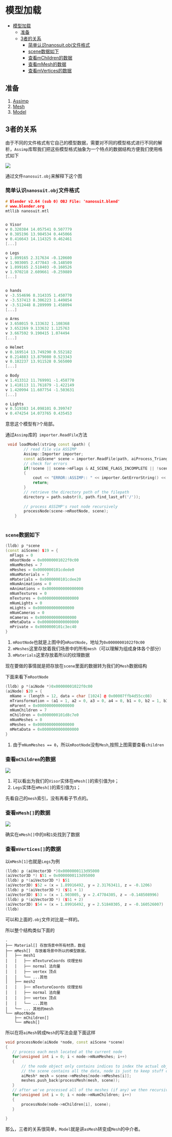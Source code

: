 
# 模型加载
 
   * [模型加载](#模型加载)
      * [准备](#准备)
      * [3者的关系](#3者的关系)
         * [简单认识nanosuit.obj文件格式](#简单认识nanosuitobj文件格式)
         * [scene数据如下](#scene数据如下)
         * [查看mChildren的数据](#查看mchildren的数据)
         * [查看mMesh的数据](#查看mmesh的数据)
         * [查看mVertices的数据](#查看mvertices的数据)


## 准备

1. [Assimp](https://learnopengl-cn.github.io/03%20Model%20Loading/01%20Assimp/)
2. [Mesh](https://learnopengl-cn.github.io/03%20Model%20Loading/02%20Mesh/)
3. [Model](https://learnopengl-cn.github.io/03%20Model%20Loading/03%20Model/)

## 3者的关系

由于不同的文件格式有它自己的模型数据，需要对不同的模型格式进行不同的解析，`Assimp`库帮我们把这些模型格式抽象为一个特点的数据结构方便我们使用格式如下

![](https://learnopengl-cn.github.io/img/03/01/assimp_structure.png)


通过文件`nanosuit.obj`来解释下这个图

###  简单认识`nanosuit.obj`文件格式

```cpp
# Blender v2.64 (sub 0) OBJ File: 'nanosuit.blend'
# www.blender.org
mtllib nanosuit.mtl


o Visor
v 0.320384 14.057541 0.507779
v 0.385196 13.984534 0.445066
v 0.416643 14.114325 0.462461
[...]

o Legs
v 1.899165 2.317634 -0.120600
v 1.903005 2.477843 -0.148509
v 1.899165 2.518403 -0.160526
v 1.970218 2.609661 -0.259889
[...]


o hands
v -3.554696 8.314335 1.450770
v -3.537413 8.306223 1.449854
v -3.512448 8.289999 1.458094
[...]

o Arms
v 3.658015 9.133632 1.108368
v 3.652269 9.133632 1.125763
v 3.667592 9.190415 1.074494
[...]

o Helmet
v 0.169514 13.749290 0.552182
v 0.214883 13.879080 0.523343
v 0.182237 13.911528 0.565000
[...]

o Body
v 1.413312 11.769991 -1.458770
v 1.418113 11.761879 -1.422149
v 1.420994 11.607754 -1.503631
[...]

o Lights
v 0.519383 14.098101 0.399747
v 0.474254 14.073765 0.435453

```

意思这个模型有`7`个局部。

通过`Assimp`库的` importer.ReadFile`方法


```cpp
 void loadModel(string const &path) {
        // read file via ASSIMP
        Assimp::Importer importer;
        const aiScene* scene = importer.ReadFile(path, aiProcess_Triangulate | aiProcess_FlipUVs | aiProcess_CalcTangentSpace);
        // check for errors
        if(!scene || scene->mFlags & AI_SCENE_FLAGS_INCOMPLETE || !scene->mRootNode) // if is Not Zero
        {
            cout << "ERROR::ASSIMP:: " << importer.GetErrorString() << endl;
            return;
        }
        // retrieve the directory path of the filepath
        directory = path.substr(0, path.find_last_of('/'));
        
        // process ASSIMP's root node recursively
        processNode(scene->mRootNode, scene);
    }
    
```

###  `scene`数据如下

```cpp
(lldb) p *scene
(const aiScene) $19 = {
  mFlags = 0
  mRootNode = 0x00000001022f0c00
  mNumMeshes = 7
  mMeshes = 0x0000000101cdede0
  mNumMaterials = 7
  mMaterials = 0x0000000101cdee20
  mNumAnimations = 0
  mAnimations = 0x0000000000000000
  mNumTextures = 0
  mTextures = 0x0000000000000000
  mNumLights = 0
  mLights = 0x0000000000000000
  mNumCameras = 0
  mCameras = 0x0000000000000000
  mMetaData = 0x0000000000000000
  mPrivate = 0x0000000101c3ec40
}
```

1. `mRootNode`也就是上图中的`mRootNode`，地址为`0x00000001022f0c00`
2. `mMeshes`这里存放着我们场景中的所有`mesh`（可以理解为组成身体各个部分）
3. `mMaterials`这里存放着所以的纹理数据


现在要做的事情就是把存放在`scene`里面的数据转为我们的`Mesh`数据结构

下面来看下`mRootNode`


```cpp
(lldb) p *(aiNode *)0x00000001022f0c00
(aiNode) $20 = {
  mName = (length = 12, data = char [1024] @ 0x00007ffb4d55cc08)
  mTransformation = (a1 = 1, a2 = 0, a3 = 0, a4 = 0, b1 = 0, b2 = 1, b3 = 0, b4 = 0, c1 = 0, c2 = 0, c3 = 1, c4 = 0, d1 = 0, d2 = 0, d3 = 0, d4 = 1)
  mParent = 0x0000000000000000
  mNumChildren = 7
  mChildren = 0x0000000101d8c7e0
  mNumMeshes = 0
  mMeshes = 0x0000000000000000
  mMetaData = 0x0000000000000000
}
```

 1. 由于`mNumMeshes == 0`，所以`mRootNode`没有`Mesh`,按照上图需要查看`children`

### 查看`mChildren`的数据


![](https://user-images.githubusercontent.com/16829768/60154499-12977c00-981a-11e9-91ac-042a89344197.jpg)


1. 可以看出为我们的`Visor`实体在`mMesh[]`的索引值为`0`；
2. `Legs`实体在`mMesh[]`的索引值为`1`；



先看自己的`mesh`索引，没有再看子节点的。

### 查看`mMesh[]`的数据


![](https://user-images.githubusercontent.com/16829768/60154500-13301280-981a-11e9-87df-99fd2a368620.jpg)


确实在`mMesh[]`中的`0`和`1`处找到了数据


### 查看`mVertices[]`的数据

以`mMesh[1]`也就是`Legs`为例

```cpp
(lldb) p (aiVector3D *)0x0000000113d95000
(aiVector3D *) $51 = 0x0000000113d95000
(lldb) p *(aiVector3D *) $51 
(aiVector3D) $52 = (x = 1.89916492, y = 2.31763411, z = -0.1206)
(lldb) p *(aiVector3D *) ($51 + 1) 
(aiVector3D) $53 = (x = 1.903005, y = 2.47784305, z = -0.148508996)
(lldb) p *(aiVector3D *) ($51 + 2) 
(aiVector3D) $54 = (x = 1.89916492, y = 2.51840305, z = -0.160526007)
(lldb) 

```

可以和上面的`.obj`文件对比是一样的。


所以整个结构类似下面的


```
.
├── Material[] 存放场景中所有材质，数组
├── mMesh[]  存放着场景中所以的模型数据，
│   ├── mesh1 
│   │   ├── mTextureCoords 纹理坐标
│   │   ├── normal 法向量
│   │   ├── vertex 顶点
│   │   └── ...其他
│   ├── mesh2
│   │   ├── mTextureCoords 纹理坐标
│   │   ├── normal 法向量
│   │   ├── vertex 顶点
│   │   └── ...其他
│   └── ... 其他的mesh
└── mRootNode
    ├── mChildren[]
    └── mMesh[]

```


所以在将`aiMesh`转成`Mesh`的写法会是下面这样


```cpp
void processNode(aiNode *node, const aiScene *scene)
{
   // process each mesh located at the current node
   for(unsigned int i = 0; i < node->mNumMeshes; i++)
   {
       // the node object only contains indices to index the actual objects in the scene.
       // the scene contains all the data, node is just to keep stuff organized (like relations between nodes).
       aiMesh* mesh = scene->mMeshes[node->mMeshes[i]];
       meshes.push_back(processMesh(mesh, scene));
   }
   // after we've processed all of the meshes (if any) we then recursively process each of the children nodes
   for(unsigned int i = 0; i < node->mNumChildren; i++)
   {
       processNode(node->mChildren[i], scene);
   }
   
}
```



那么，三者的关系很简单，`Model`就是讲`asMesh`转变成`Mesh`的中介者。

